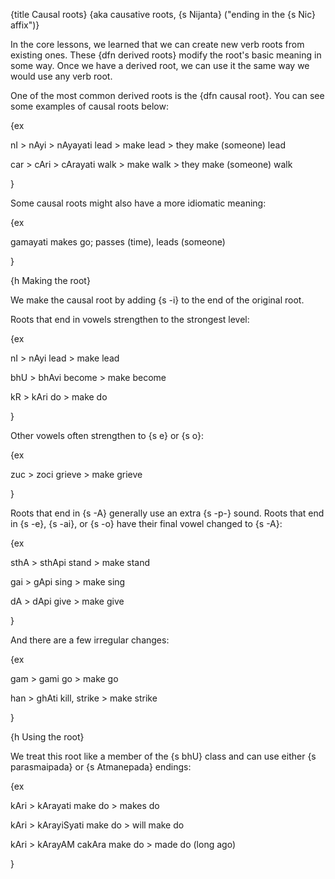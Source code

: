 {title Causal roots}
{aka causative roots, {s Nijanta} ("ending in the {s Nic} affix")}

In the core lessons, we learned that we can create new verb roots from existing
ones. These {dfn derived roots} modify the root's basic meaning in some way.
Once we have a derived root, we can use it the same way we would use any verb
root.

One of the most common derived roots is the {dfn causal root}. You can see some
examples of causal roots below:

{ex

nI > nAyi > nAyayati
lead > make lead > they make (someone) lead

car > cAri > cArayati
walk > make walk > they make (someone) walk

}

Some causal roots might also have a more idiomatic meaning:

{ex

gamayati
makes go; passes (time), leads (someone)

}


{h Making the root}

We make the causal root by adding {s -i} to the end of the original root.

Roots that end in vowels strengthen to the strongest level:

{ex

nI > nAyi
lead > make lead

bhU > bhAvi
become > make become

kR > kAri
do > make do

}

Other vowels often strengthen to {s e} or {s o}:

{ex

zuc > zoci
grieve > make grieve

}

Roots that end in {s -A} generally use an extra {s -p-} sound. Roots that end
in {s -e}, {s -ai}, or {s -o} have their final vowel changed to {s -A}:

{ex

sthA > sthApi
stand > make stand

gai > gApi
sing > make sing

dA > dApi
give > make give

}

And there are a few irregular changes:

{ex

gam > gami
go > make go

han > ghAti
kill, strike > make strike

}


{h Using the root}

We treat this root like a member of the {s bhU} class and can use either {s
parasmaipada} or {s Atmanepada} endings:

{ex

kAri > kArayati
make do > makes do

kAri > kArayiSyati
make do > will make do

kAri > kArayAM cakAra
make do > made do (long ago)

}
